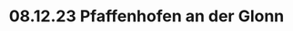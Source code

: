 ---
layout: photo_set
title: 08.12.23 Pfaffenhofen an der Glonn
description: "Fotos vom 08.12.23 in Pfaffenhofen an der Glonn."

photos:
    set: 2023/08_12_23-pfaffenhofen/pfaffi
    size: 36
---